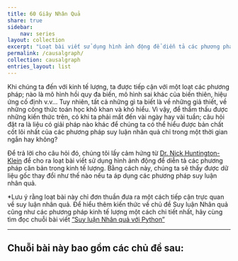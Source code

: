 ```yaml
---
title: 60 Giây Nhân Quả
share: true
sidebar:
    nav: series
layout: collection
excerpt: "Loạt bài viết sử dụng hình ảnh động để diễn tả các phương pháp căn bản trong kinh tế lượng."
permalink: /causalgraph/
collection: causalgraph
entries_layout: list
---
```


Khi chúng ta đến với kinh tế lượng, ta được tiếp cận với một loạt các phương pháp; nào là mô hình hồi quy đa biến, mô hình sai khác của biến thiên, hiệu ứng cố định v.v... Tuy nhiên, tất cả những gì ta biết là về những giả thiết, về những công thức toán học khô khan và khó hiểu. Vì vậy, để thẩm thấu được những kiến thức trên, có khi ta phải mất đến vài ngày hay vài tuần; câu hỏi đặt ra là liệu có giải pháp nào khác để chúng ta có thể hiểu được bản chất cốt lõi nhất của các phương pháp suy luận nhân quả chỉ trong một thời gian ngắn hay không? 

Để trả lời cho câu hỏi đó, chúng tôi lấy cảm hứng từ [Dr. Nick Huntington-Klein](https://nickchk.com/) để cho ra loạt bài viết sử dụng hình ảnh động để diễn tả các phương pháp căn bản trong kinh tế lượng. Bằng cách này, chúng ta sẽ thấy được dữ liệu gốc thay đổi như thế nào nếu ta áp dụng các phương pháp suy luận nhân quả. 

*Lưu ý rằng loạt bài này chỉ đơn thuần đưa ra một cách tiếp cận trực quan về suy luận nhân quả. Để hiểu thêm kiến thức về chủ đề Suy luận Nhân quả cũng như các phương pháp kinh tế lượng một cách chi tiết nhất, hãy cùng tìm đọc chuỗi bài viết [“Suy luận Nhân quả với Python”](http://kinhtehocvohai.com/pythoncausal/)

--------

Chuỗi bài này bao gồm các chủ đề sau:
--
